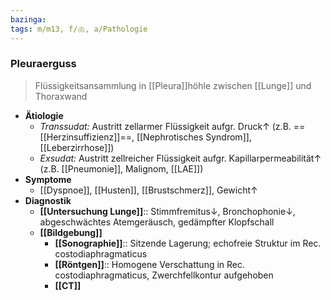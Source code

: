 ```yaml
---
bazinga: 
tags: m/m13, f/🫁, a/Pathologie
---
```

### Pleuraerguss
> Flüssigkeitsansammlung in [[Pleura]]höhle zwischen [[Lunge]] und Thoraxwand
- **Ätiologie**
	- *Transsudat:* Austritt zellarmer Flüssigkeit aufgr. Druck↑ (z.B. ==[[Herzinsuffizienz]]==, [[Nephrotisches Syndrom]], [[Leberzirrhose]])
	- *Exsudat:* Austritt zellreicher Flüssigkeit aufgr. Kapillarpermeabilität↑ (z.B. [[Pneumonie]], Malignom, [[LAE]])
- **Symptome**
	- [[Dyspnoe]], [[Husten]], [[Brustschmerz]], Gewicht↑ 
- **Diagnostik**
	- **[[Untersuchung Lunge]]**:: Stimmfremitus↓, Bronchophonie↓, abgeschwächtes Atemgeräusch, gedämpfter Klopfschall
	- **[[Bildgebung]]**
		- **[[Sonographie]]**:: Sitzende Lagerung; echofreie Struktur im Rec. costodiaphragmaticus
		- **[[Röntgen]]**:: Homogene Verschattung in Rec. costodiaphragmaticus, Zwerchfellkontur aufgehoben
		- **[[CT]]**